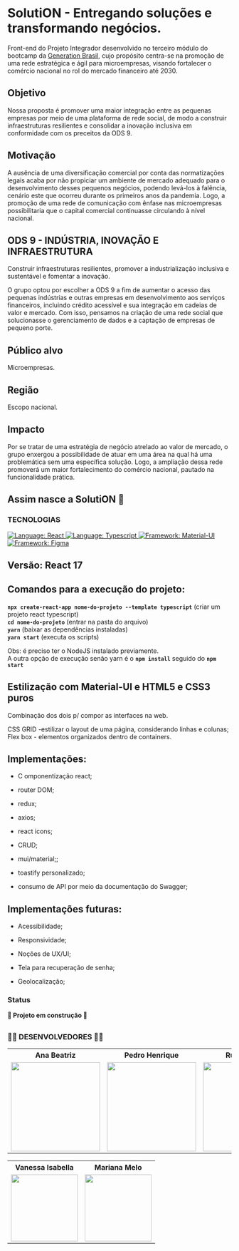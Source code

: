 # SolutiON - Entregando soluções e transformando negócios.

Front-end do Projeto Integrador desenvolvido no terceiro módulo do bootcamp da [Generation Brasil](https://brazil.generation.org/ ), cujo propósito centra-se na promoção de uma rede estratégica e ágil para microempresas, visando fortalecer o comércio nacional no rol do mercado financeiro até 2030. 
<br>

## Objetivo

Nossa proposta é promover uma maior integração entre as pequenas empresas por meio de uma plataforma de rede social, de modo a construir infraestruturas resilientes e consolidar a inovação inclusiva em conformidade com os preceitos da ODS 9. 

## Motivação
A ausência de uma diversificação comercial por conta das normatizações legais acaba por não propiciar um ambiente de mercado adequado para o desenvolvimento desses pequenos negócios, podendo levá-los à falência, cenário este que ocorreu durante os primeiros anos da pandemia. Logo, a promoção de uma rede de comunicação com ênfase nas microempresas possibilitaria que o capital comercial continuasse circulando à nível nacional.

## ODS 9 - INDÚSTRIA, INOVAÇÃO E INFRAESTRUTURA
Construir infraestruturas resilientes, promover a industrialização inclusiva e sustentável e fomentar a inovação.

O grupo optou por escolher a ODS 9 a fim de aumentar o acesso das pequenas indústrias e outras empresas em desenvolvimento aos serviços financeiros, incluindo crédito acessível e sua integração em cadeias de valor e mercado. Com isso, pensamos na criação de uma rede social que solucionasse o gerenciamento de dados e a captação de empresas de pequeno porte. 

<!-- ## Problemática
Falta de acesso à uma rede de comunicação ágil por parte das pequenas empresas para sustentarem seus respectivos negócios.

## Solução
Promover uma maior integração das pequenas empresas por meio de uma plataforma de rede social, de modo a construir infraestruturas resilientes e fortalecer a inovação inclusiva, em conformidade com os preceitos da ODS 9.  -->

## Público alvo
Microempresas.

## Região
Escopo nacional.

## Impacto 
Por se tratar de uma estratégia de negócio atrelado ao valor de mercado, o grupo enxergou a possibilidade de atuar em uma área na qual há uma problemática sem uma específica solução. Logo, a ampliação dessa rede promoverá um maior fortalecimento do comércio nacional, pautado na funcionalidade prática.
<br>

## Assim nasce a SolutiON 🚀

### TECNOLOGIAS

<a href="#">
		<img src="https://img.shields.io/static/v1?label=Biblioteca&message=React&color=green&style=for-the-badge&logo=Ghost"  alt="Language: React">
	</a>
	<a href="#">
        <img src="https://img.shields.io/static/v1?label=Language&message=Typescript&color=blue&style=for-the-badge&logo=Typescript" alt="Language: Typescript">
    </a>
    <a href="#">
		<img src="https://img.shields.io/static/v1?label=Framework&message=Material-UI&color=green&style=for-the-badge&logo=Ghost"  alt="Framework: Material-UI">
	</a>
  <a href="#">
		<img src="https://img.shields.io/static/v1?label=&message=Figma&color=green&style=for-the-badge&logo=Ghost"  alt="Framework: Figma">
	</a>

## Versão: React 17

## Comandos para a execução do projeto:

****`npx create-react-app nome-do-projeto --template typescript`**** (criar um projeto react typescript) <br>
****`cd nome-do-projeto`**** (entrar na pasta do arquivo) <br>
****`yarn`**** (baixar as dependências instaladas) <br>
****`yarn start`**** (executa os scripts) <br>

Obs: é preciso ter o NodeJS instalado previamente. <br>
A outra opção de execução senão yarn é o ****`npm install`**** seguido do ****`npm start`****

## Estilização com Material-UI e HTML5 e CSS3 puros

Combinação dos dois p/ compor as interfaces na web.

CSS GRID -estilizar o layout de uma página, considerando linhas e colunas; <br>
Flex box - elementos organizados dentro de containers.


## Implementações:
<ul>
	<li>C	omponentização react;</li>
</ul>
<ul>
	<li>router DOM;</li>
</ul>
<ul>
	<li>redux;</li>
</ul>
<ul>
	<li>axios;</li>
</ul>
<ul>
	<li>react icons;</li>
</ul>
<ul>
	<li>CRUD;</li>
</ul>
<ul>
	<li>mui/material;;</li>
</ul>
<ul>
	<li>toastify personalizado;</li>
</ul>
<ul>
	<li>consumo de API por meio da documentação do Swagger;</li>
</ul>

## Implementações futuras:
<ul>
	<li>Acessibilidade;</li>
</ul>
<ul>
	<li>Responsividade;</li>
</ul>
<ul>
	<li>Noções de UX/UI;</li>
</ul>
<ul>
	<li>Tela para recuperação de senha;</li>
</ul>
<ul>
	<li>Geolocalização;</li>
</ul>

### Status

**:construction: Projeto em construção :construction:**

##

### **👩‍💻 DESENVOLVEDORES 👨‍💻**

<div align=center>

<table style="width:100%">
  <tr align=center>
    <th><strong>Ana Beatriz</strong></th>
    <th><strong>Pedro Henrique</strong></th>
    <th><strong>Rurie Miguel</strong></th>
    <th><strong>Vinicius Lopes</strong></th>
    <th><strong>Thais Cristina</strong></th>
  </tr>
  <tr align=center>
    <td>
      <a href="https://github.com/anabiax">
        <img width="200" src="https://user-images.githubusercontent.com/105940878/189456622-d324ebd3-c32e-4827-bf65-e908c4920863.jpg">
      </a>
    </td>
    <td>
      <a href="https://github.com/Pddro1">
        <img width="200" src="https://user-images.githubusercontent.com/104800947/196010663-ac214153-211e-4e9d-acb0-d84a165e8286.png">
      </a>
    </td>
    <td>
      <a href="https://github.com/ruriemiguel">
        <img width="200" src="https://user-images.githubusercontent.com/105940878/189456628-23da22f4-aa70-4378-9de5-92886e75b234.png">
      </a>
    </td>
    <td>
      <a href="https://github.com/viniciuslopes98">
        <img width="200" src="https://user-images.githubusercontent.com/105940878/195605107-2d703ee0-666d-47f3-af08-4ae89ec679ae.png">
      </a>
    </td>
      <td>
      <a href="https://github.com/thaismelim">
        <img width="200" src="https://user-images.githubusercontent.com/105940878/189456630-b73a1270-314d-472e-92a4-79cf49e1a543.jpg">
      </a>
    </td>
  </tr>
</table>
</div>


<div align=center>

<table style="width:100%">
  <tr align=center>
    <th><strong>Vanessa Isabella</strong></th>
    <th><strong>Mariana Melo</strong></th>
    </tr>
  <tr align=center>
    <td>
      <a href="https://github.com/VanessaIsabella">
        <img width="150" src="https://user-images.githubusercontent.com/105940878/189459694-f6811d37-e300-44e1-b10c-df1a1405f3e1.jpg">
      </a>
    </td>
    <td>
      <a href="https://github.com/Marianadsm">
        <img width="150" src="https://user-images.githubusercontent.com/105940878/189456624-db76a5c8-ab11-404f-a4f9-3e0e1ecc91a1.jpg">
      </a>
    </td>
   </tr>
</table>
</div>
